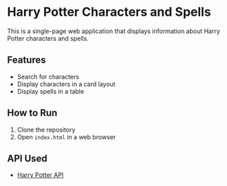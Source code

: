 # Harry Potter Characters and Spells 

This is a single-page web application that displays information about Harry Potter characters and spells.

## Features
- Search for characters
- Display characters in a card layout
- Display spells in a table

## How to Run
1. Clone the repository
2. Open `index.html` in a web browser

## API Used
- [Harry Potter API](https://github.com/fedeperin/potterapi)